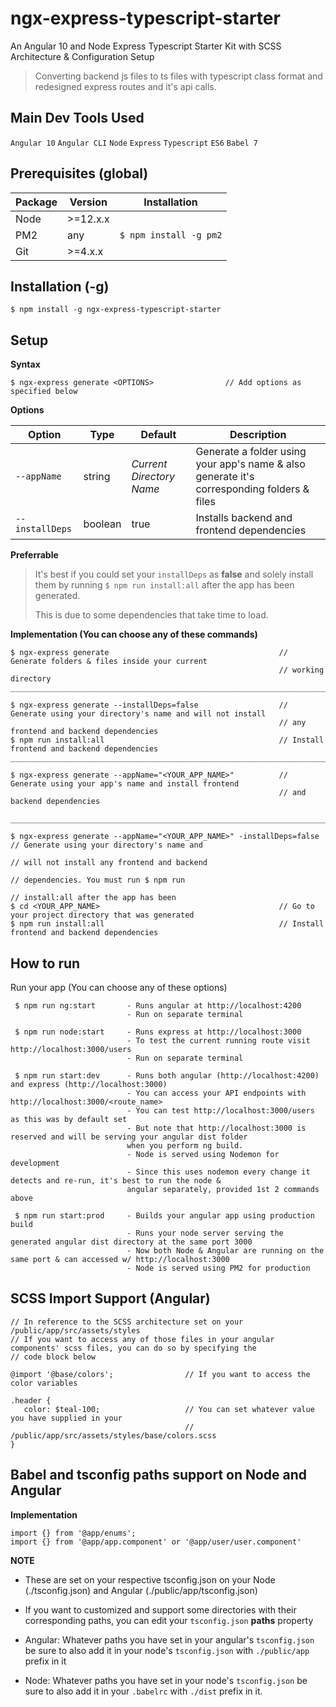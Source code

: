 # ngx-express-typescript-starter
An Angular 10 and Node Express Typescript Starter Kit with SCSS Architecture & Configuration Setup

> Converting backend js files to ts files with typescript class format and redesigned express routes and it's api calls.

## Main Dev Tools Used
`Angular 10` `Angular CLI` `Node` `Express` `Typescript` `ES6` `Babel 7`

## Prerequisites (global)

| Package        | Version | Installation
| ------------- | ------------- | ------------- |
| Node         | \>=12.x.x     |
| PM2         | any           |  `$ npm install -g pm2`
| Git        | \>=4.x.x           |

## Installation (-g) 

`$ npm install -g ngx-express-typescript-starter`

## Setup

**Syntax**
```
$ ngx-express generate <OPTIONS>                // Add options as specified below
```

**Options**

| Option           | Type           | Default                  | Description
| ---------------- | ------------- | ------------------------ | ------------- |
| `--appName`      | string       | *Current Directory Name* | Generate a folder using your app's name & also generate it's corresponding folders & files
| `--installDeps`  | boolean     | true                     | Installs backend and frontend dependencies

**Preferrable**
> It's best if you could set your `installDeps` as **false** and solely install them by
> running `$ npm run install:all` after the app has been generated. 
>
>  This is due to some dependencies that take time to load.

**Implementation (You can choose any of these commands)**
```
$ ngx-express generate                                      // Generate folders & files inside your current 
                                                            // working directory
________________________________________________________________________________________________________________________

$ ngx-express generate --installDeps=false                  // Generate using your directory's name and will not install 
                                                            // any frontend and backend dependencies
$ npm run install:all                                       // Install frontend and backend dependencies
________________________________________________________________________________________________________________________

$ ngx-express generate --appName="<YOUR_APP_NAME>"          // Generate using your app's name and install frontend
                                                            // and backend dependencies

________________________________________________________________________________________________________________________

$ ngx-express generate --appName="<YOUR_APP_NAME>" -installDeps=false       // Generate using your directory's name and 
                                                                            // will not install any frontend and backend 
                                                                            // dependencies. You must run $ npm run 
                                                                            // install:all after the app has been 
$ cd <YOUR_APP_NAME>                                        // Go to your project directory that was generated
$ npm run install:all                                       // Install frontend and backend dependencies
```

## How to run

Run your app (You can choose any of these options)
```
 $ npm run ng:start       - Runs angular at http://localhost:4200
                          - Run on separate terminal

 $ npm run node:start     - Runs express at http://localhost:3000
                          - To test the current running route visit http://localhost:3000/users
                          - Run on separate terminal
 
 $ npm run start:dev      - Runs both angular (http://localhost:4200) and express (http://localhost:3000)
                          - You can access your API endpoints with http://localhost:3000/<route_name>
                          - You can test http://localhost:3000/users as this was by default set
                          - But note that http://localhost:3000 is reserved and will be serving your angular dist folder 
                          when you perform ng build.   
                          - Node is served using Nodemon for development
                          - Since this uses nodemon every change it detects and re-run, it's best to run the node &
                          angular separately, provided 1st 2 commands above
        
 $ npm run start:prod     - Builds your angular app using production build 
                          - Runs your node server serving the generated angular dist directory at the same port 3000
                          - Now both Node & Angular are running on the same port & can accessed w/ http://localhost:3000
                          - Node is served using PM2 for production
````

## SCSS Import Support (Angular)
```
// In reference to the SCSS architecture set on your /public/app/src/assets/styles
// If you want to access any of those files in your angular components' scss files, you can do so by specifying the
// code block below

@import '@base/colors';                // If you want to access the color variables

.header {
   color: $teal-100;                   // You can set whatever value you have supplied in your 
                                       // /public/app/src/assets/styles/base/colors.scss
}
```


## Babel and tsconfig paths support on Node and Angular

**Implementation**
```
import {} from '@app/enums';
import {} from '@app/app.component' or '@app/user/user.component'
```

**NOTE**
- These are set on your respective tsconfig.json on your Node (./tsconfig.json) 
and Angular (./public/app/tsconfig.json)

- If you want to customized and support some directories with their corresponding paths, you can edit your `tsconfig.json` **paths** property

- Angular: Whatever paths you have set in your angular's `tsconfig.json` be sure to also add it in your node's `tsconfig.json` with `./public/app` prefix in it

- Node: Whatever paths you have set in your node's `tsconfig.json` be sure to also add it in your `.babelrc` with `./dist` prefix in it.

